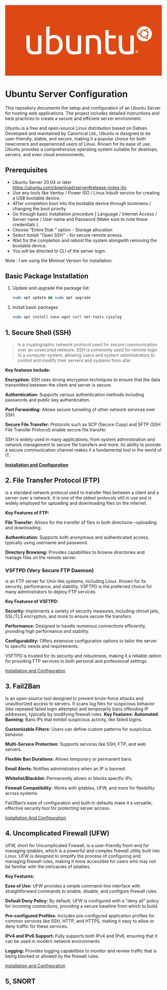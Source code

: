 <img src="/assets/ubuntu.png" width="800"/>

# Ubuntu Server Configuration 
This repository documents the setup and configuration of an Ubuntu Server for hosting web applications. The project includes detailed instructions and best practices to create a secure and efficient server environment.

Ubuntu is a free and open-source Linux distribution based on Debian. Developed and maintained by Canonical Ltd., Ubuntu is designed to be user-friendly, stable, and secure, making it a popular choice for both newcomers and experienced users of Linux. Known for its ease of use, Ubuntu provides a comprehensive operating system suitable for desktops, servers, and even cloud environments.
## Prerequisites
- Ubuntu Server 20.04 or later
    https://ubuntu.com/download/server#release-notes-lts
- Use any tools like Ventoy / Power ISO / Linux Inbuilt service for creating a USB bootable device.
- AFter completion boot into the bootable device through bootmenu / changing the boot priority
- Go through basic installation procedure [ Language / Internet Access / Server name / User name and Password (Make sure to note these credentials ).
- Choose "Entire Disk " option - Storage allocation
- Select Install "Open SSH" - for secure remote acesss.
- Wait for the completion and reboot the system alongwith removing the bootable device.
- You will be directed to CLI of the server login.

Note : I am using the Minimal Version for installation.


## Basic Package Installation
1. Update and upgrade the package list:
   ```bash
   sudo apt update && sudo apt upgrade
2. Install basic packages
    ```bash
    sudo apt install nano wget curl net-tools rysylog
    
## 1. Secure Shell (SSH) 
> Is a cryptographic network protocol used for secure communication over an unsecured network. SSH is commonly used for remote login to a computer system, allowing users and system administrators to control and modify their servers and systems from afar.
[](https://github.com/Karthikeyan-Appu/Ubuntu-Server-Config/assets/ssh.jpg)

 **Key features include:**

 **Encryption:** SSH uses strong encryption techniques to ensure that the data transmitted between the client and server is secure.

 **Authentication:** Supports various authentication methods including passwords and public key authentication.

 **Port Forwarding:** Allows secure tunneling of other network services over SSH.

 **Secure File Transfer:** Protocols such as SCP (Secure Copy) and SFTP (SSH File Transfer Protocol) enable secure file transfer.

SSH is widely used in many applications, from system administration and network management to secure file transfers and more. Its ability to provide a secure communication channel makes it a fundamental tool in the world of IT.

[**Installation and Configuration**](ssh_installation.md)


## 2. File Transfer Protocol (FTP)  
is a standard network protocol used to transfer files between a client and a server over a network. It is one of the oldest protocols still in use and is widely employed for uploading and downloading files on the internet.

[](https://github.com/Karthikeyan-Appu/Ubuntu-Server-Config/assets/FTP.jpg)

**Key Features of FTP:**

**File Transfer:** Allows for the transfer of files in both directions—uploading and downloading.

**Authentication:** Supports both anonymous and authenticated access, typically using username and password.

**Directory Browsing:** Provides capabilities to browse directories and manage files on the remote server.

### VSFTPD (Very Secure FTP Daemon)
is an FTP server for Unix-like systems, including Linux. Known for its security, performance, and stability, VSFTPD is the preferred choice for many administrators to deploy FTP services.

**Key Features of VSFTPD:**

**Security:** Implements a variety of security measures, including chroot jails, SSL/TLS encryption, and more to ensure secure file transfers.

**Performance:** Designed to handle numerous connections efficiently, providing high performance and stability.

**Configurability:** Offers extensive configuration options to tailor the server to specific needs and requirements.

VSFTPD is trusted for its security and robustness, making it a reliable option for providing FTP services in both personal and professional settings.

[Installation and Configuration](ftp_installation.md)


## 3. Fail2Ban

Is an open-source tool designed to prevent brute-force attacks and unauthorized access to servers. It scans log files for suspicious behavior (like repeated failed login attempts) and temporarily bans offending IP addresses, typically by modifying firewall rules.
[](https://github.com/Karthikeyan-Appu/Ubuntu-Server-Config/assets/fail2ban.jpg)
**Key Features:**
**Automated Banning:** Bans IPs that exhibit suspicious activity, like failed logins.

**Customizable Filters:** Users can define custom patterns for suspicious behavior.

**Multi-Service Protection:** Supports services like SSH, FTP, and web servers.

**Flexible Ban Durations:** Allows temporary or permanent bans.

**Email Alerts:** Notifies administrators when an IP is banned.

**Whitelist/Blacklist:** Permanently allows or blocks specific IPs.

**Firewall Compatibility:** Works with iptables, UFW, and more for flexibility across systems.

Fail2Ban’s ease of configuration and built-in defaults make it a versatile, effective security tool for protecting server access.

[Installation And Configuration](fail2ban_installation.md)


## 4. Uncomplicated Firewall (UFW)
UFW, short for Uncomplicated Firewall, is a user-friendly front-end for managing iptables, which is a powerful and complex firewall utility built into Linux. UFW is designed to simplify the process of configuring and managing firewall rules, making it more accessible for users who may not be familiar with the intricacies of iptables.

[](https://github.com/Karthikeyan-Appu/Ubuntu-Server-Config/assets/1_gc5l0IPPu3m7dhcJtqPbHg.png)

**Key Features:**

**Ease of Use:** UFW provides a simple command-line interface with straightforward commands to enable, disable, and configure firewall rules.

**Default Deny Policy:** By default, UFW is configured with a "deny all" policy for incoming connections, providing a secure baseline from which to build.

**Pre-configured Profiles:** Includes pre-configured application profiles for common services like SSH, HTTP, and HTTPS, making it easy to allow or deny traffic for these services.

**IPv4 and IPv6 Support:** Fully supports both IPv4 and IPv6, ensuring that it can be used in modern network environments.

**Logging:** Provides logging capabilities to monitor and review traffic that is being blocked or allowed by the firewall rules.

[Installation and Configuration](ufw_installation.md)


## 5, SNORT






